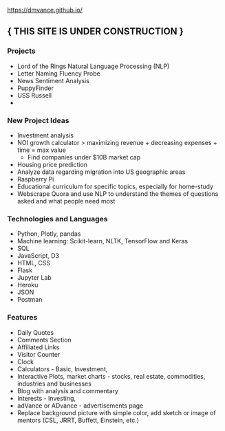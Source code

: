 https://dmvance.github.io/

## **{ THIS SITE IS UNDER CONSTRUCTION }**

### Projects
* Lord of the Rings Natural Language Processing (NLP)
* Letter Naming Fluency Probe
* News Sentiment Analysis
* PuppyFinder
* USS Russell
* 

### New Project Ideas
* Investment analysis
* NOI growth calculator > maximizing revenue + decreasing expenses + time = max value
    * Find companies under $10B market cap
* Housing price prediction
* Analyze data regarding migration into US geographic areas
* Raspberry Pi
* Educational curriculum for specific topics, especially for home-study
* Webscrape Quora and use NLP to understand the themes of questions asked and what people need most


### Technologies and Languages
* Python, Plotly, pandas
* Machine learning: Scikit-learn, NLTK, TensorFlow and Keras
* SQL
* JavaScript, D3
* HTML, CSS
* Flask
* Jupyter Lab
* Heroku
* JSON
* Postman

### Features
* Daily Quotes
* Comments Section
* Affiliated Links
* Visitor Counter
* Clock
* Calculators - Basic, Investment, 
* Interactive Plots, market charts - stocks, real estate, commodities, industries and businesses
* Blog with analysis and commentary
* Interests - Investing, 
* adVance or ADvance - advertisements page
* Replace background picture with simple color, add sketch or image of mentors (CSL, JRRT, Buffett, Einstein, etc.)

